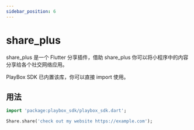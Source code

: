 ```yaml
---
sidebar_position: 6
---
```


# share_plus

share_plus 是一个 Flutter 分享插件，借助 share_plus 你可以将小程序中的内容分享给各个社交网络应用。

PlayBox SDK 已内置该库，你可以直接 import 使用。

## 用法

```dart
import 'package:playbox_sdk/playbox_sdk.dart';

Share.share('check out my website https://example.com');

```